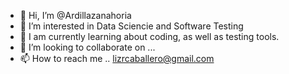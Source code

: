 - 👋 Hi, I’m @Ardillazanahoria
- 👀 I’m interested in Data Sciencie and Software Testing 
- 🌱 I am currently learning about coding, as well as testing tools.
- 💞️ I’m looking to collaborate on ...
- 📫 How to reach me .. lizrcaballero@gmail.com

<!---
Ardillazanahoria/Ardillazanahoria is a ✨ special ✨ repository because its `README.md` (this file) appears on your GitHub profile.
You can click the Preview link to take a look at your changes.
--->
